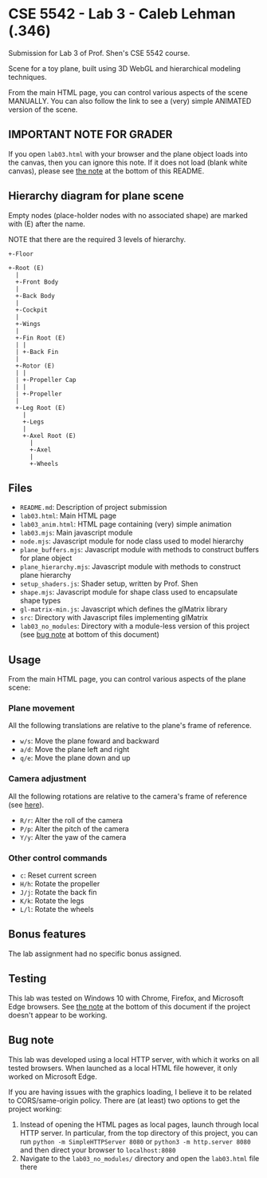 # CSE 5542 - Lab 3 - Caleb Lehman (.346)

Submission for Lab 3 of Prof. Shen's CSE 5542 course.

Scene for a toy plane, built using 3D WebGL and
hierarchical modeling techniques.

From the main HTML page, you can control various aspects
of the scene MANUALLY. You can also follow the link
to see a (very) simple ANIMATED version of the scene.

## IMPORTANT NOTE FOR GRADER

If you open `lab03.html` with your browser and the
plane object loads into the canvas, then you can ignore
this note. If it does not load (blank white canvas),
please see [the note](#bug-note) at the bottom of this README.

## Hierarchy diagram for plane scene

Empty nodes (place-holder nodes with no associated
shape) are marked with (E) after the name.

NOTE that there are the required 3 levels of hierarchy.

```
+-Floor

+-Root (E)
  |
  +-Front Body
  |
  +-Back Body
  |
  +-Cockpit
  |
  +-Wings
  |
  +-Fin Root (E)
  | |
  | +-Back Fin
  |
  +-Rotor (E)
  | |
  | +-Propeller Cap
  | |
  | +-Propeller
  |
  +-Leg Root (E)
    |
    +-Legs
    |
    +-Axel Root (E)
      |
      +-Axel
      |
      +-Wheels
```

## Files

  - `README.md`: Description of project submission
  - `lab03.html`: Main HTML page
  - `lab03_anim.html`: HTML page containing (very) simple animation
  - `lab03.mjs`: Main javascript module
  - `node.mjs`: Javascript module for node class used to model hierarchy
  - `plane_buffers.mjs`: Javascript module with methods to construct buffers
    for plane object
  - `plane_hierarchy.mjs`: Javascript module with methods to construct plane
    hierarchy
  - `setup_shaders.js`: Shader setup, written by Prof. Shen
  - `shape.mjs`: Javascript module for shape class used to encapsulate shape types
  - `gl-matrix-min.js`: Javascript which defines the glMatrix library
  - `src`: Directory with Javascript files implementing glMatrix
  - `lab03_no_modules`: Directory with a module-less version of this
    project (see [bug note](#bug-note) at bottom of this document)

## Usage

From the main HTML page, you can control various aspects
of the plane scene:

### Plane movement

All the following translations are relative to
the plane's frame of reference.

  - `w/s`: Move the plane foward and backward
  - `a/d`: Move the plane left and right
  - `q/e`: Move the plane down and up 

### Camera adjustment

All the following rotations are relative to
the camera's frame of reference
(see [here](https://en.wikipedia.org/wiki/Aircraft_principal_axes)).

  - `R/r`: Alter the roll of the camera
  - `P/p`: Alter the pitch of the camera
  - `Y/y`: Alter the yaw of the camera

### Other control commands

  - `c`: Reset current screen
  - `H/h`: Rotate the propeller
  - `J/j`: Rotate the back fin
  - `K/k`: Rotate the legs
  - `L/l`: Rotate the wheels

## Bonus features

The lab assignment had no specific bonus assigned.

## Testing

This lab was tested on Windows 10 with Chrome, Firefox, and Microsoft Edge browsers.
See [the note](#bug-note) at the bottom of this document if the project
doesn't appear to be working.

## Bug note

This lab was developed using a local HTTP server, with which it works on all
tested browsers. When launched as a local HTML file however, it only worked
on Microsoft Edge.

If you are having issues with the graphics loading, I believe it to
be related to CORS/same-origin policy. There are (at least) two options 
to get the project working:

  1) Instead of opening the HTML pages as local pages, launch through
     local HTTP server. In particular, from the top directory of this
     project, you can run `python -m SimpleHTTPServer 8080` or
     `python3 -m http.server 8080` and then direct your browser
     to `localhost:8080`
  2) Navigate to the `lab03_no_modules/` directory and open
     the `lab03.html` file there
